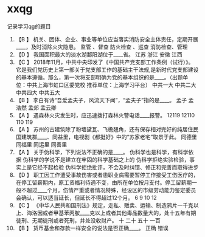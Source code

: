 # xxqg
记录学习qg的题目
1. 【B 】 机关、团体、企业、事业等单位应当落实消防安全主体责任，定期开展____，及时消除火灾隐患。
监管 、督查
防火检查 、巡查
消防检查、管理
2. 【D 】 我国面积最大的淡水湖鄱阳湖位于____省。
江苏
浙江
安徽
江西
3. 【C 】 2018年11月，中共中央印发了《中国共产党支部工作条例（试行）》。它是我们党历史上第一部关于党支部工作的基础主干法规,是新时代党支部建设的基本遵循。那么，第一次将支部明确为党的基本组织的是____。（出题单位：中共上海市虹口区委党校 推荐单位：上海学习平台）
中共一大
中共二大
中共四大
中共五大
4. 【B 】 李白有诗“吾爱孟夫子，风流天下闻”，“孟夫子”指的是____。
孟子
孟浩然
孟郊
孟云卿
5. 【A 】 遇森林火灾发生时，应迅速拨打森林火警电话____报警。
12119
12110
110
119
6. 【A 】 苏州的古建筑除了粉墙黛瓦、飞檐翘角，还有保存相对完好的纯居住民国建筑群____、同益里，电视剧《都挺好》中的“苏家老宅”取景于此。
同德里
同福里
同运里
同善里
7. 【A 】 关于伪科学，下列说法不正确的是____。
伪科学也是科学，有科学依据
伪科学的学说不是建立在牢固的科学基础之上的
伪科学拒绝实验检验，事实上是它经不起检验
伪科学拒绝批评，不会及时纠错、修正和完善而取得进步
8. 【D 】 职工因工作遭受事故伤害或者患职业病需要暂停工作接受工伤医疗的，在停工留薪期内，原工资福利待遇不变，由所在单位按月支付。停工留薪期一般不超过____个月。伤情严重或者情况特殊，经设区的市级劳动能力鉴定委员会确认，可以适当延长，但延长不得超过12个月。
6
9
10
12
9. 【C 】 《中华人民共和国刑法》规定，走私、贩卖、运输、制造鸦片一千克以上、海洛因或者甲基苯丙胺____克以上或者其他毒品数量大的，处十五年有期徒刑、无期徒刑或者死刑，并处没收财产。
十
二十
五十
一百
10. 【B 】 货币基金和存款一样安全的说法是否正确____。
正确
错误
